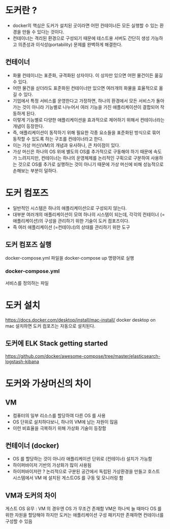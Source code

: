 # 도커란 ? 
* docker의 핵심은 도커가 설치된 곳이라면 어떤 컨테이너든 모든 실행할 수 있는 환경을 만들 수 있다는 것이다.
* 컨테이너는 격리된 환경으로 구성되기 때문에 테스트용 서버도 간단히 생성 가능하고 의존성과 이식성(portability) 문제를 완벽하게 해결한다.

## 컨테이너
* 화물 컨테이너는 표준화, 규격화된 상자이다. 이 상자만 있으면 어떤 물건이든 옮길 수 있다.
* 어떤 물건을 싣더라도 표준화된 컨테이너만 있으면 여러개의 화물을 효율적으로 옮길 수 있다.
* 기업에서 특정 서비스를 운영한다고 가정하면, 하나의 환경에서 모든 서비스가 돌아가는 것이 아니라 기능별로 나누어서 여러 기능을 가진 애플리케이션이 결합되어 작동하게 된다.
* 이렇게 기능별로 다양한 애플리케이션을 효과적으로 제어하기 위해서 컨테이너라는 개념이 등장한다.
* 즉, 애플리케이션이 동작하기 위해 필요한 각종 요소들을 표준화된 방식으로 묶어 동작할 수 있도록 하는 구조를 컨테이너라고 한다.
* 이는 가상 머신(VM)의 개념과 유사하나, 큰 차이점이 있다. 
* 가상 머신은 하나의 OS 위에 별도의 OS를 추가적으로 구동해야 하기 때문에 속도가 느려지지만, 컨테이너는 하나의 운영체제를 논리적인 구획으로 구분하여 사용하는 것으로 OS를 추가로 실행하는 것이 아니기 때문에 가상 머신에 비해 성능적으로 손해보는 부분이 덜하다.


# 도커 컴포즈
* 일반적인 시스템은 하나의 애플리케이션으로 구성되지 않는다. 
* 대부분 여러개의 애플리케이션이 모여 하나의 시스템이 되는데, 각각의 컨테이너 (=애플리케이션)의 구성을 관리하기 위한 기술이 도커 컴포즈이다.
* 즉 여러 애플리케이션 (=컨테이너)의 상태를 관리하기 위한 도구

## 도커 컴포즈 실행
docker-compose.yml 파일을 docker-compose up 명령어로 실행

### docker-compose.yml
서비스를 정의하는 파일

# 도커 설치
https://docs.docker.com/desktop/install/mac-install/
docker desktop on mac 설치하면 도커 컴포즈는 자동으로 설치된다.

## 도커에 ELK Stack getting started
https://github.com/docker/awesome-compose/tree/master/elasticsearch-logstash-kibana


# 도커와 가상머신의 차이

## VM
- 컴퓨터의 일부 리소스를 할당하여 다른 OS 를 사용
- OS 단위로 설치하다보니, 하나의 VM에 남는 자원이 많음
- 이런 비효율을 극복하기 위해 가상화 기술이 등장함
 
## 컨테이너 (docker)
- OS 를 할당하는 것이 아니라 애플리케이션 단위로 (컨테이너) 설치가 가능함
- 하이퍼바이저 기반의 가상화가 많이 사용됨
- 하이퍼바이저란 ? 논리적으로 구분된 공간에서 독립된 가상환경을 만들고 호스트 시스템에서 VM 에 설치된 게스트OS 를 구동 및 모니러링 함
 
## VM과 도커의 차이

게스트 OS 유무 : VM 의 경우엔 OS 가 무조건 존재함 VM은 하나씩 늘 때마다 OS 를 위한 자원을 할당해야 하지만 도커는 애플리케이션 구성 패키지만 존재하면 컨테이너를 구성할 수 있음
